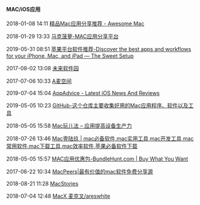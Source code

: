 ####  MAC/iOS应用

2018-01-08 14:11 [精品Mac应用分享推荐 - Awesome Mac](http://wangchujiang.com/awesome-mac/index.zh.html)

2018-01-29 13:33 [马克菠萝-MAC应用分享平台](http://www.macbl.com/)

2019-05-31 08:51 [苹果平台软件推荐-Discover the best apps and workflows for your iPhone, Mac, and iPad — The Sweet Setup](https://thesweetsetup.com/)

2017-08-02 13:08 [未来软件园](http://www.orsoon.com/Mac/)

2017-07-06 10:33 [A麦空间](http://www.amaikj.com/)

2019-07-04 15:04 [AppAdvice - Latest iOS News And Reviews](https://appadvice.com/appnn)

2019-05-05 10:23 [GitHub-这个仓库主要收集好用的Mac应用程序、软件以及工具](https://github.com/jaywcjlove/awesome-mac#awesome-mac)

2018-05-05 15:58 [Mac玩儿法 – 应用提高设备生产力](https://www.waerfa.com/)

2018-07-26 13:46 [Mac壹陆玖 | mac必备软件,mac实用工具,mac开发工具,mac常用软件,mac下载工具,mac效率软件,苹果必备软件下载](https://www.mac169.com/)

2018-05-05 15:57 [MAC应用优惠包-BundleHunt.com | Buy What You Want](https://bundlehunt.com/)

2017-06-22 10:34 [MacPeers|最有价值的mac软件免费分享源](https://www.macpeers.com/)

2018-08-21 11:28 [MacStories](https://www.macstories.net/)

2018-07-04 12:48 [MacX 麦克叉/areswhite](https://www.macx.cn/)




